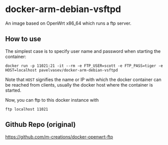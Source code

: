 docker-arm-debian-vsftpd
===================

An image based on OpenWrt x86_64 which runs a ftp server.

How to use
----------

The simplest case is to specify user name and password when starting
the container:

```
docker run -p 11021:21 -it --rm -e FTP_USER=scott -e FTP_PASS=tiger -e HOST=localhost pavelvasev/docker-arm-debian-vsftpd
```

Note that ```HOST``` signifies the name or IP with which the docker
container can be reached from clients, usually the docker host where
the container is started.

Now, you can ftp to this docker instance with

```
ftp localhost 11021
```

Github Repo (original)
-----------

https://github.com/m-creations/docker-openwrt-ftp
